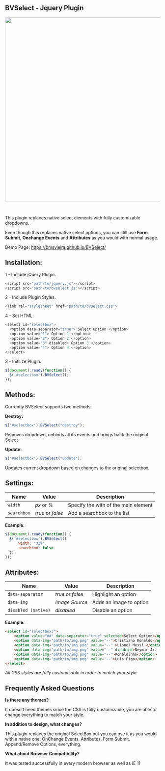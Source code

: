 BVSelect - Jquery Plugin
--
<p align="center">
<img width="600" src="http://bvcode.pt/code/plugins/bvselect/images/BV.png">
</p>
<br>

This plugin replaces native select elements with fully customizable dropdowns.

Even though this replaces native select options, you can still use <b>Form Submit</b>, <b>Onchange Events</b> and <b>Attributes</b> as you would with normal usage.

Demo Page: https://bmsvieira.github.io/BVSelect/

Installation:
-

1 - Include jQuery Plugin.
```javascript
<script src="path/to/jquery.js"></script> 
<script src="path/to/bvselect.js"></script>
```
2 - Include Plugin Styles.
```javascript
<link rel="stylesheet" href="path/to/bvselect.css">
```
4 - Set HTML.
```javascript
<select id="selectbox">
  <option data-separator="true"> Select Option </option>
  <option value="1"> Option 1 </option>
  <option value="2"> Option 2 </option>
  <option value="3" disabled> Option 3 </option>
  <option value="4"> Option 4 </option>
</select>
```
3 - Initilize Plugin.
```javascript
$(document).ready(function() {
  $('#selectbox').BVSelect();
});
```


Methods:
-

Currently BVSelect supports two methods.

<b>Destroy:</b>
```javascript
$('#selectbox').BVSelect("destroy");
```
Removes dropdown, unbinds all its events and brings back the original Select

<b>Update:</b>
```javascript
$('#selectbox').BVSelect("update");
```
Updates current dropdown based on changes to the original selectbox.


Settings:
-
| Name | Value | Description |
| --- | --- | --- |
| `width` | *px* or *%* | Specify the with of the main element|
| `searchbox` | *true* or *false* |  Add a searchbox to the list |

<b>Example:</b>
```javascript
$(document).ready(function() {
  $('#selectbox').BVSelect({
      width: "33%",
      searchbox: false
  });
});
```
Attributes:
-
| Name | Value | Description |
| --- | --- | --- |
| `data-separator` | *true* or *false* | Highlight an option |
| `data-img` | *Image Source* |  Adds an image to option |
| `disabled (native)` | *disabled* |  Disable an option |

<b>Example:</b>
```html
<select id="selectbox3">
    <option value="##" data-separator="true" selected>Select Option</option>
    <option data-img="path/to/img.png" value="--">Cristiano Ronaldo</option>
    <option data-img="path/to/img.png" value="--" >Lionel Messi </option>
    <option data-img="path/to/img.png" value="--" disabled>Neymar Jr. (Disabled)</option>
    <option data-img="path/to/img.png" value="--">Ronaldinho</option>
    <option data-img="path/to/img.png" value="--">Luis Figo</option>
</select>
```
*All CSS styles are fully customizable in order to match your style*

Frequently Asked Questions
-

<b>Is there any themes?</b>

It doesn't need themes since the CSS is fully customizable, you are able to change everything to match your style.

<b>In addition to design, what changes?</b>

This plugin replaces the original SelectBox but you can use it as you would with a native one, OnChange Events, Attributes, Form Submit, Append/Remove Options, everything.

<b>What about Browser Compatibility?</b>

It was tested successfully in every modern browser as well as IE 11
